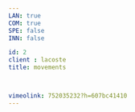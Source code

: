 ```yaml
---
LAN: true  
COM: true
SPE: false
INN: false

id: 2
client : lacoste
title: movements



vimeolink: 752035232?h=607bc41410
---
```


